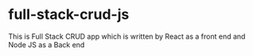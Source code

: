 # full-stack-crud-js
This is Full Stack CRUD app which is written by React as a front end and Node JS as a Back end
